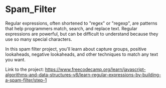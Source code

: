 # Spam_Filter

Regular expressions, often shortened to "regex" or "regexp", are patterns that help programmers match, search, and replace text. Regular expressions are powerful, but can be difficult to understand because they use so many special characters.

In this spam filter project, you'll learn about capture groups, positive lookaheads, negative lookaheads, and other techniques to match any text you want.

Link to the project:
https://www.freecodecamp.org/learn/javascript-algorithms-and-data-structures-v8/learn-regular-expressions-by-building-a-spam-filter/step-1
